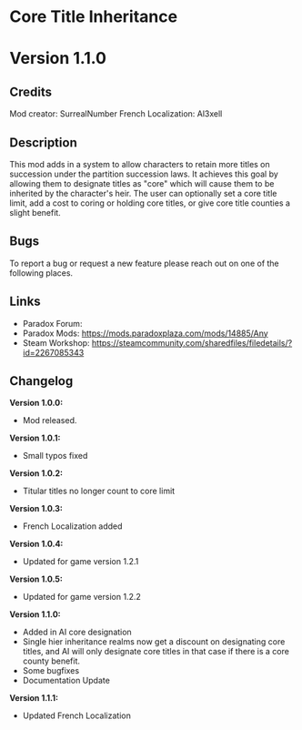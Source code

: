 # Core Title Inheritance

# Version 1.1.0

## Credits
Mod creator: SurrealNumber
French Localization: Al3xell

## Description
This mod adds in a system to allow characters to retain more titles on succession under the partition succession laws. It achieves this goal by allowing them to designate titles as "core" which will cause them to be inherited by the character's heir. The user can optionally set a core title limit, add a cost to coring or holding core titles, or give core title counties a slight benefit.

## Bugs
To report a bug or request a new feature please reach out on one of the following places.


## Links
- Paradox Forum:
- Paradox Mods: https://mods.paradoxplaza.com/mods/14885/Any
- Steam Workshop: https://steamcommunity.com/sharedfiles/filedetails/?id=2267085343

## Changelog

**Version 1.0.0:**
- Mod released.

**Version 1.0.1:**
- Small typos fixed

**Version 1.0.2:**
- Titular titles no longer count to core limit

**Version 1.0.3:**
- French Localization added

**Version 1.0.4:**
- Updated for game version 1.2.1

**Version 1.0.5:**
- Updated for game version 1.2.2

**Version 1.1.0:**
- Added in AI core designation
- Single hier inheritance realms now get a discount on designating core titles, and AI will only designate core titles in that case if there is a core county benefit.
- Some bugfixes
- Documentation Update

**Version 1.1.1:**
- Updated French Localization